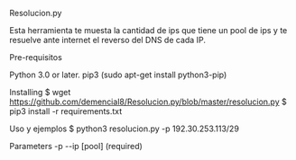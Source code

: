 Resolucion.py

Esta herramienta te muesta la cantidad de ips que tiene un pool de ips y te resuelve ante internet el reverso del DNS de cada IP.

Pre-requisitos

Python 3.0 or later.
pip3 (sudo apt-get install python3-pip)

Installing
$ wget https://github.com/demencial8/Resolucion.py/blob/master/resolucion.py
$ pip3 install -r requirements.txt

Uso y ejemplos
$ python3 resolucion.py -p 192.30.253.113/29


Parameters
-p --ip [pool] (required)

